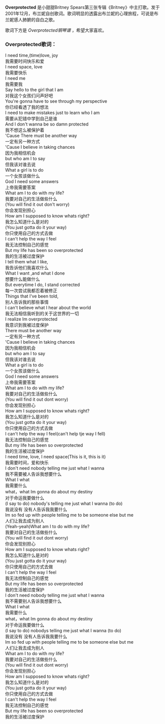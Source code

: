 

**Overprotected** 是小甜甜Britney
Spears第三张专辑《Britney》中主打歌。发于2001年12月，布兰妮自创歌词。歌词明显的透露出布兰妮的心理旅程，可说是布兰妮感人肺腑的自白之歌。

  
歌词下方是 _Overprotected钢琴谱_ ，希望大家喜欢。

### Overprotected歌词：

I need time,(time)love, joy  
我需要时间快乐和爱  
I need space, love  
我需要快乐  
I need me  
我需要我  
Say hello to the girl that I am  
对我这个女孩们问声好吧  
You're gonna have to see through my perspective  
你已经看透了我的想法  
I need to make mistakes just to learn who I am  
需要从犯错中学到自己是谁  
And I don't wanna be so damn protected  
我不想这么被保护着  
'Cause There must be another way  
一定有另一种方式  
'Cause I believe in taking chances  
因为我相信机会  
but who am I to say  
但我该对谁去说  
What a girl is to do  
一个女孩该做什么  
God I need some answers  
上帝我需要答案  
What am I to do with my life?  
我要对自己的生活做些什么  
(You will find it out don't worry)  
你会发现别担心  
How am I supposed to know whats right?  
我怎么知道什么是对的  
(You just gotta do it your way)  
你只使用自己的方式去做  
I can't help the way I feel  
我无法控制自己的感觉  
But my life has been so overprotected  
我的生活被过度保护  
I tell them what I like,  
我告诉他们我喜欢什么  
What I want ,and what I done  
想要什么能做什么  
But everytime I do, I stand corrected  
每一次尝试我都忍着被修正  
Things that I've been told,  
别人告诉我的那些事情  
I can't believe what I hear about the world  
我无法相信我听到的关于这世界的一切  
I realize Im overprotected  
我意识到我被过度保护  
There must be another way  
一定有另一种方式  
'Cause I believe in taking chances  
因为我相信机会  
but who am I to say  
但我该对谁去说  
What a girl is to do  
一个女孩该做什么  
God I need some answers  
上帝我需要答案  
What am I to do with my life?  
我要对自己的生活做些什么  
(You will find it out dont worry)  
你会发现别担心  
How am I supposed to know whats right?  
我怎么知道什么是对的  
(You just gotta do it your way)  
你只使用自己的方式去做  
I can't help the way I feel(can't help tje way I fell)  
我无法控制自己的感觉  
But my life has been so overprotected  
我的生活被过度保护  
I need time, love, I need space(This is it, this is it)  
我需要时间，爱和快乐  
I don't need nobody telling me just what I wanna  
我不需要被人告诉我想要什么  
What I what  
我需要什么  
what，what Im gonna do about my destiny  
对于命运我要做什么  
(I say to do) nobody's telling me just what I wanna (to do)  
我说没有 没有人告诉我我要什么  
Im so fed up with people telling me to be someone else but me  
人们让我去成为别人  
(Yeah-yeah)What am I to do with my life?  
我要对自己的生活做些什么  
(You will find it out dont worry)  
你会发现别担心  
How am I supposed to know whats right?  
我怎么知道什么是对的  
(You just gotta do it your way)  
你只使用自己的方式去做  
I can't help the way I feel  
我无法控制自己的感觉  
But my life has been so overprotected  
我的生活被过度保护  
I don't need nobody telling me just what I wanna  
我不需要别人告诉我想要什么  
What I what  
我需要什么  
what，what Im gonna do about my destiny  
对于命运我要做什么  
(I say to do) nobodys telling me just what I wanna (to do)  
我说没有 没有人告诉我我要什么  
Im so fed up with people telling me to be someone else but me  
人们让我去成为别人  
What am I to do with my life?  
我要对自己的生活做些什么  
(You will find it out dont worry)  
你会发现别担心  
How am I supposed to know whats right?  
我怎么知道什么是对的  
(You just gotta do it your way)  
你只使用自己的方式去做  
I can't help the way I feel  
我无法控制自己的感觉  
But my life has been so overprotected  
我的生活被过度保护

